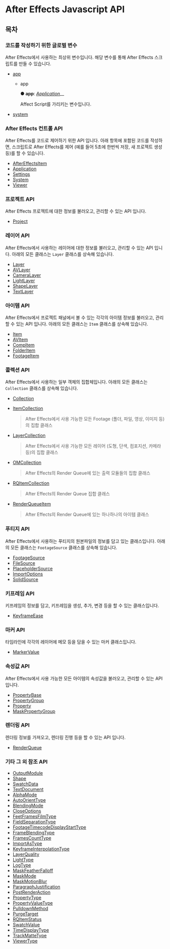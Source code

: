 # After Effects Javascript API

## 목차

### 코드를 작성하기 위한 글로벌 변수

After Effects에서 사용하는 최상위 변수입니다. 해당 변수를 통해 After Effects 스크립트를 만들 수 있습니다.

* [app](./#app)
  * app

    **● app**: [_Application_](after-effects-api/application-class.md)\_\_

    Affect Script를 가리키는 변수입니다.
* [system](after-effects-api/system-class.md)

### After Effects 컨트롤 API <a id="app"></a>

After Effects를 코드로 제어하기 위한 API 입니다. 아래 항목에 포함된 코드를 작성하면, 스크립트로 After Effects를 제어 \(예를 들어 5초에 한번씩 저장, 새 프로젝트 생성 등\)를 할 수 있습니다.

* [AfterEffectsItem](after-effects-api/aftereffectsitem-class.md)
* [Application](after-effects-api/application-class.md)
* [Settings](after-effects-api/settings-class.md)
* [System](after-effects-api/system-class.md)
* [Viewer](after-effects-api/viewer-class.md)

### 프로젝트 API

After Effects 프로젝트에 대한 정보를 불러오고, 관리할 수 있는 API 입니다.

* [Project](project-api/project-class.md)

### 레이어 API

After Effects에서 사용하는 레이어에 대한 정보를 불러오고, 관리할 수 있는 API 입니다. 아래의 모든 클래스는 `Layer` 클래스를 상속해 있습니다.

* [Layer](layer-api/layer-class.md)
* [AVLayer](layer-api/avlayer-class.md)
* [CameraLayer](layer-api/cameralayer-class.md)
* [LightLayer](layer-api/lightlayer-class.md)
* [ShapeLayer](layer-api/shapelayer-class.md)
* [TextLayer](layer-api/textlayer-class.md)

### 아이템 API

After Effects에서 프로젝트 패널에서 볼 수 있는 각각의 아이템 정보를 불러오고, 관리할 수 있는 API 입니다. 아래의 모든 클래스는 `Item` 클래스를 상속해 있습니다.

* [Item](item-api/item-class.md)
* [AVItem](item-api/avitem-class.md)
* [CompItem](item-api/compitem-class.md)
* [FolderItem](item-api/folderitem-class.md)
* [FootageItem](item-api/footageitem-class.md)

### 콜렉션 API

After Effects에서 사용하는 일부 객체의 집합체입니다. 아래의 모든 클래스는 `Collection` 클래스를 상속해 있습니다.

* [Collection](collection-api/collection-class.md)
* [ItemCollection](collection-api/itemcollection-class.md)

  > After Effects에서 사용 가능한 모든 Footage \(폴더, 파일, 영상, 이미지 등\)의 집합 클래스

* [LayerCollection](collection-api/layercollection-class.md)

  > After Effects에서 사용 가능한 모든 레이어 \(도형, 단색, 컴포지션, 카메라 등\)의 집합 클래스

* [OMCollection](collection-api/omcollection-class.md)

  > After Effects의 Render Queue에 있는 출력 모듈들의 집합 클래스

* [RQItemCollection](collection-api/rqitemcollection-class.md)

  > After Effects의 Render Queue 집합 클래스

* [RenderQueueItem](collection-api/renderqueueitem-class.md)

  > After Effects의 Render Queue에 있는 하나하나의 아이템 클래스

### 푸티지 API

After Effects에서 사용하는 푸티지의 원본파일의 정보를 담고 있는 클래스입니다. 아래의 모든 클래스는 `FootageSource` 클래스를 상속해 있습니다.

* [FootageSource](footage-api/footagesource-class.md)
* [FileSource](footage-api/filesource-class.md)
* [PlaceholderSource](footage-api/placeholdersource-class.md)
* [ImportOptions](footage-api/importoptions-class.md)
* [SolidSource](footage-api/solidsource-class.md)

### 키프레임 API

키프레임의 정보를 담고, 키프레임을 생성, 추가, 변경 등을 할 수 있는 클래스입니다.

* [KeyframeEase](keyframe-api/keyframeease-class.md)

### 마커 API

타임라인에 각각의 레이어에 메모 등을 담을 수 있는 마커 클래스입니다.

* [MarkerValue](marker-api/markervalue-class.md)

### 속성값 API

After Effects에서 사용 가능한 모든 아이템의 속성값을 불러오고, 관리할 수 있는 API 입니다.

* [PropertyBase](property-api/propertybase-class.md)
* [PropertyGroup](property-api/propertygroup-class.md)
* [Property](property-api/property-class.md)
* [MaskPropertyGroup](property-api/maskpropertygroup-class.md)

### 렌더링 API

렌더링 정보를 가져오고, 렌더링 진행 등을 할 수 있는 API 입니다.

* [RenderQueue](rendering-api/renderqueue-class.md)

### 기타 그 외 참조 API

* [OutputModule](https://github.com/AffectScript/affectscript-docs/tree/306de14a6253b187416c39813dcd85cd8989dc14/javascript-api/기타%20그%20외%20참조%20API/Class/outputmodule-class.md)
* [Shape](https://github.com/AffectScript/affectscript-docs/tree/306de14a6253b187416c39813dcd85cd8989dc14/javascript-api/기타%20그%20외%20참조%20API/Class/shape-class.md)
* [SwatchData](https://github.com/AffectScript/affectscript-docs/tree/306de14a6253b187416c39813dcd85cd8989dc14/javascript-api/기타%20그%20외%20참조%20API/Class/swatchdata-class.md)
* [TextDocument](https://github.com/AffectScript/affectscript-docs/tree/306de14a6253b187416c39813dcd85cd8989dc14/javascript-api/기타%20그%20외%20참조%20API/Class/textdocument-class.md)
* [AlphaMode](https://github.com/AffectScript/affectscript-docs/tree/306de14a6253b187416c39813dcd85cd8989dc14/javascript-api/기타%20그%20외%20참조%20API/Enum/_affectscript_.affectscriptapi.alphamode.md)
* [AutoOrientType](https://github.com/AffectScript/affectscript-docs/tree/306de14a6253b187416c39813dcd85cd8989dc14/javascript-api/기타%20그%20외%20참조%20API/Enum/_affectscript_.affectscriptapi.autoorienttype.md)
* [BlendingMode](https://github.com/AffectScript/affectscript-docs/tree/306de14a6253b187416c39813dcd85cd8989dc14/javascript-api/기타%20그%20외%20참조%20API/Enum/_affectscript_.affectscriptapi.blendingmode.md)
* [CloseOptions](https://github.com/AffectScript/affectscript-docs/tree/306de14a6253b187416c39813dcd85cd8989dc14/javascript-api/기타%20그%20외%20참조%20API/Enum/_affectscript_.affectscriptapi.closeoptions.md)
* [FeetFramesFilmType](https://github.com/AffectScript/affectscript-docs/tree/306de14a6253b187416c39813dcd85cd8989dc14/javascript-api/기타%20그%20외%20참조%20API/Enum/_affectscript_.affectscriptapi.feetframesfilmtype.md)
* [FieldSeparationType](https://github.com/AffectScript/affectscript-docs/tree/306de14a6253b187416c39813dcd85cd8989dc14/javascript-api/기타%20그%20외%20참조%20API/Enum/_affectscript_.affectscriptapi.fieldseparationtype.md)
* [FootageTimecodeDisplayStartType](https://github.com/AffectScript/affectscript-docs/tree/306de14a6253b187416c39813dcd85cd8989dc14/javascript-api/기타%20그%20외%20참조%20API/Enum/_affectscript_.affectscriptapi.footagetimecodedisplaystarttype.md)
* [FrameBlendingType](https://github.com/AffectScript/affectscript-docs/tree/306de14a6253b187416c39813dcd85cd8989dc14/javascript-api/기타%20그%20외%20참조%20API/Enum/_affectscript_.affectscriptapi.frameblendingtype.md)
* [FramesCountType](https://github.com/AffectScript/affectscript-docs/tree/306de14a6253b187416c39813dcd85cd8989dc14/javascript-api/기타%20그%20외%20참조%20API/Enum/_affectscript_.affectscriptapi.framescounttype.md)
* [ImportAsType](https://github.com/AffectScript/affectscript-docs/tree/306de14a6253b187416c39813dcd85cd8989dc14/javascript-api/기타%20그%20외%20참조%20API/Enum/_affectscript_.affectscriptapi.importastype.md)
* [KeyframeInterpolationType](https://github.com/AffectScript/affectscript-docs/tree/306de14a6253b187416c39813dcd85cd8989dc14/javascript-api/기타%20그%20외%20참조%20API/Enum/_affectscript_.affectscriptapi.keyframeinterpolationtype.md)
* [LayerQuality](https://github.com/AffectScript/affectscript-docs/tree/306de14a6253b187416c39813dcd85cd8989dc14/javascript-api/기타%20그%20외%20참조%20API/Enum/_affectscript_.affectscriptapi.layerquality.md)
* [LightType](https://github.com/AffectScript/affectscript-docs/tree/306de14a6253b187416c39813dcd85cd8989dc14/javascript-api/기타%20그%20외%20참조%20API/Enum/_affectscript_.affectscriptapi.lighttype.md)
* [LogType](https://github.com/AffectScript/affectscript-docs/tree/306de14a6253b187416c39813dcd85cd8989dc14/javascript-api/기타%20그%20외%20참조%20API/Enum/_affectscript_.affectscriptapi.logtype.md)
* [MaskFeatherFalloff](https://github.com/AffectScript/affectscript-docs/tree/306de14a6253b187416c39813dcd85cd8989dc14/javascript-api/기타%20그%20외%20참조%20API/Enum/_affectscript_.affectscriptapi.maskfeatherfalloff.md)
* [MaskMode](https://github.com/AffectScript/affectscript-docs/tree/306de14a6253b187416c39813dcd85cd8989dc14/javascript-api/기타%20그%20외%20참조%20API/Enum/_affectscript_.affectscriptapi.maskmode.md)
* [MaskMotionBlur](https://github.com/AffectScript/affectscript-docs/tree/306de14a6253b187416c39813dcd85cd8989dc14/javascript-api/기타%20그%20외%20참조%20API/Enum/_affectscript_.affectscriptapi.maskmotionblur.md)
* [ParagraphJustification](https://github.com/AffectScript/affectscript-docs/tree/306de14a6253b187416c39813dcd85cd8989dc14/javascript-api/기타%20그%20외%20참조%20API/Enum/_affectscript_.affectscriptapi.paragraphjustification.md)
* [PostRenderAction](https://github.com/AffectScript/affectscript-docs/tree/306de14a6253b187416c39813dcd85cd8989dc14/javascript-api/기타%20그%20외%20참조%20API/Enum/_affectscript_.affectscriptapi.postrenderaction.md)
* [PropertyType](https://github.com/AffectScript/affectscript-docs/tree/306de14a6253b187416c39813dcd85cd8989dc14/javascript-api/기타%20그%20외%20참조%20API/Enum/_affectscript_.affectscriptapi.propertytype.md)
* [PropertyValueType](https://github.com/AffectScript/affectscript-docs/tree/306de14a6253b187416c39813dcd85cd8989dc14/javascript-api/기타%20그%20외%20참조%20API/Enum/_affectscript_.affectscriptapi.propertyvaluetype.md)
* [PulldownMethod](https://github.com/AffectScript/affectscript-docs/tree/306de14a6253b187416c39813dcd85cd8989dc14/javascript-api/기타%20그%20외%20참조%20API/Enum/_affectscript_.affectscriptapi.pulldownmethod.md)
* [PurgeTarget](https://github.com/AffectScript/affectscript-docs/tree/306de14a6253b187416c39813dcd85cd8989dc14/javascript-api/기타%20그%20외%20참조%20API/Enum/_affectscript_.affectscriptapi.purgetarget.md)
* [RQItemStatus](https://github.com/AffectScript/affectscript-docs/tree/306de14a6253b187416c39813dcd85cd8989dc14/javascript-api/기타%20그%20외%20참조%20API/Enum/_affectscript_.affectscriptapi.rqitemstatus.md)
* [SwatchValue](https://github.com/AffectScript/affectscript-docs/tree/306de14a6253b187416c39813dcd85cd8989dc14/javascript-api/기타%20그%20외%20참조%20API/Enum/_affectscript_.affectscriptapi.swatchvalue.md)
* [TimeDisplayType](https://github.com/AffectScript/affectscript-docs/tree/306de14a6253b187416c39813dcd85cd8989dc14/javascript-api/기타%20그%20외%20참조%20API/Enum/_affectscript_.affectscriptapi.timedisplaytype.md)
* [TrackMatteType](https://github.com/AffectScript/affectscript-docs/tree/306de14a6253b187416c39813dcd85cd8989dc14/javascript-api/기타%20그%20외%20참조%20API/Enum/_affectscript_.affectscriptapi.trackmattetype.md)
* [ViewerType](https://github.com/AffectScript/affectscript-docs/tree/306de14a6253b187416c39813dcd85cd8989dc14/javascript-api/기타%20그%20외%20참조%20API/Enum/_affectscript_.affectscriptapi.viewertype.md)


